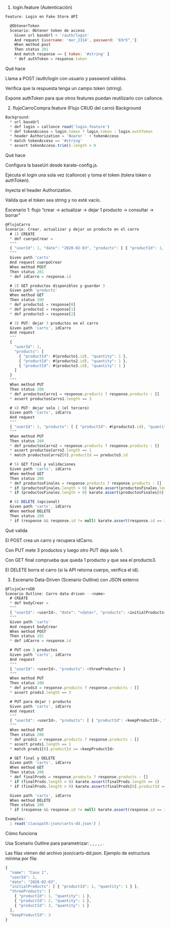 1) login.feature (Autenticación)

```js
Feature: Login en Fake Store API

  @ObtenerToken
  Scenario: Obtener token de acceso
    Given url baseUrl + '/auth/login'
    And request {username: 'mor_2314', password: '83r5^_'}
    When method post
    Then status 201
    And match response == { token: '#string' }
    * def authToken = response.token

```

Qué hace

Llama a POST /auth/login con usuario y password válidos.

Verifica que la respuesta tenga un campo token (string).

Expone authToken para que otros features puedan reutilizarlo con callonce.


2) flujoCarroCompra.feature (Flujo CRUD del carro)
   Background

```js
Background:
  * url baseUrl
  * def login = callonce read('login.feature')
  * def tokenAcceso = login.token ? login.token : login.authToken
  * header Authorization = 'Bearer ' + tokenAcceso
  * match tokenAcceso == '#string'
  * assert tokenAcceso.trim().length > 0

```
Qué hace

Configura la baseUrl desde karate-config.js.

Ejecuta el login una sola vez (callonce) y toma el token (tolera token o authToken).

Inyecta el header Authorization.

Valida que el token sea string y no esté vacío.


Escenario 1: flujo “crear → actualizar → dejar 1 producto → consultar → borrar”

```js
@FlujoCarro
Scenario: Crear, actualizar y dejar un producto en el carro
  # 1) CREATE
  * def cuerpoCrear =
  """
  { "userId": 1, "date": "2020-02-03", "products": [ { "productId": 1, "quantity": 1 } ] }
  """
  Given path 'carts'
  And request cuerpoCrear
  When method POST
  Then status 201
  * def idCarro = response.id

  # 2) GET productos disponibles y guardar 3
  Given path 'products'
  When method GET
  Then status 200
  * def producto1 = response[0]
  * def producto2 = response[1]
  * def producto3 = response[2]

  # 3) PUT: dejar 3 productos en el carro
  Given path 'carts', idCarro
  And request
  """
  {
    "userId": 1,
    "products": [
      { "productId": #(producto1.id), "quantity": 1 },
      { "productId": #(producto2.id), "quantity": 1 },
      { "productId": #(producto3.id), "quantity": 1 }
    ]
  }
  """
  When method PUT
  Then status 200
  * def productosCarro1 = response.products ? response.products : []
  * assert productosCarro1.length == 3

  # 4) PUT: dejar solo 1 (el tercero)
  Given path 'carts', idCarro
  And request
  """
  { "userId": 1, "products": [ { "productId": #(producto3.id), "quantity": 1 } ] }
  """
  When method PUT
  Then status 200
  * def productosCarro2 = response.products ? response.products : []
  * assert productosCarro2.length == 1
  * match productosCarro2[0].productId == producto3.id

  # 5) GET final y validaciones
  Given path 'carts', idCarro
  When method GET
  Then status 200
  * def productosFinales = response.products ? response.products : []
  * if (productosFinales.length > 0) karate.assert(productosFinales.length == 1)
  * if (productosFinales.length > 0) karate.assert(productosFinales[0].productId == producto3.id)

  # 6) DELETE (opcional)
  Given path 'carts', idCarro
  When method DELETE
  Then status 200
  * if (response && response.id != null) karate.assert(response.id == idCarro)

```
Qué valida

El POST crea un carro y recupera idCarro.

Con PUT mete 3 productos y luego otro PUT deja solo 1.

Con GET final comprueba que queda 1 producto y que sea el producto3.

El DELETE borra el carro (si la API retorna cuerpo, verifica el id).


3) Escenario Data-Driven (Scenario Outline) con JSON externo

```js
@FlujoCarroDD
Scenario Outline: Carro data-driven - <name>
  # CREATE
  * def bodyCrear =
  """
  { "userId": <userId>, "date": "<date>", "products": <initialProducts> }
  """
  Given path 'carts'
  And request bodyCrear
  When method POST
  Then status 201
  * def idCarro = response.id

  # PUT con 3 productos
  Given path 'carts', idCarro
  And request
  """
  { "userId": <userId>, "products": <threeProducts> }
  """
  When method PUT
  Then status 200
  * def prods3 = response.products ? response.products : []
  * assert prods3.length == 3

  # PUT para dejar 1 producto
  Given path 'carts', idCarro
  And request
  """
  { "userId": <userId>, "products": [ { "productId": <keepProductId>, "quantity": 1 } ] }
  """
  When method PUT
  Then status 200
  * def prods1 = response.products ? response.products : []
  * assert prods1.length == 1
  * match prods1[0].productId == <keepProductId>

  # GET final y DELETE
  Given path 'carts', idCarro
  When method GET
  Then status 200
  * def finalProds = response.products ? response.products : []
  * if (finalProds.length > 0) karate.assert(finalProds.length == 1)
  * if (finalProds.length > 0) karate.assert(finalProds[0].productId == <keepProductId>)

  Given path 'carts', idCarro
  When method DELETE
  Then status 200
  * if (response && response.id != null) karate.assert(response.id == idCarro)

Examples:
  | read('classpath:json/carts-dd.json') |

```
Cómo funciona

Usa Scenario Outline para parametrizar: <name>, <userId>, <date>, <initialProducts>, <threeProducts>, <keepProductId>.

Las filas vienen del archivo json/carts-dd.json. Ejemplo de estructura mínima por fila:

```js
{
  "name": "Caso 1",
  "userId": 1,
  "date": "2020-02-03",
  "initialProducts": [ { "productId": 1, "quantity": 1 } ],
  "threeProducts": [
    { "productId": 1, "quantity": 1 },
    { "productId": 2, "quantity": 1 },
    { "productId": 3, "quantity": 1 }
  ],
  "keepProductId": 3
}

```